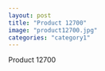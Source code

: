 ```yaml
---
layout: post
title: "Product 12700"
image: "product12700.jpg"
categories: "category1"
---
```

Product 12700
